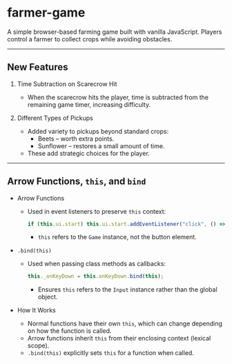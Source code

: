 # farmer-game

A simple browser-based farming game built with vanilla JavaScript. Players control a farmer to collect crops while avoiding obstacles.

---

## New Features

1. Time Subtraction on Scarecrow Hit
   - When the scarecrow hits the player, time is subtracted from the remaining game timer, increasing difficulty.

2. Different Types of Pickups 
   - Added variety to pickups beyond standard crops:
     - Beets – worth extra points.
     - Sunflower – restores a small amount of time.
   - These add strategic choices for the player.

---

## Arrow Functions, `this`, and `bind`

- Arrow Functions 
  - Used in event listeners to preserve `this` context:
    ```javascript
    if (this.ui.start) this.ui.start.addEventListener("click", () => this.start());
    ```
    - `this` refers to the `Game` instance, not the button element.

- `.bind(this)`  
  - Used when passing class methods as callbacks:
    ```javascript
    this._onKeyDown = this.onKeyDown.bind(this);
    ```
    - Ensures `this` refers to the `Input` instance rather than the global object.

- How It Works
  - Normal functions have their own `this`, which can change depending on how the function is called.  
  - Arrow functions inherit `this` from their enclosing context (lexical scope).  
  - `.bind(this)` explicitly sets `this` for a function when called.


